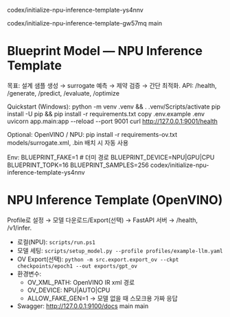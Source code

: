 codex/initialize-npu-inference-template-ys4nnv

codex/initialize-npu-inference-template-gw57mq
main
# Blueprint Model — NPU Inference Template

목표: 설계 샘플 생성 → surrogate 예측 → 제약 검증 → 간단 최적화.
API: /health, /generate, /predict, /evaluate, /optimize

Quickstart (Windows):
  python -m venv .venv && . .venv/Scripts/activate
  pip install -U pip && pip install -r requirements.txt
  copy .env.example .env
  uvicorn app.main:app --reload --port 9001
  curl http://127.0.0.1:9001/health

Optional: OpenVINO / NPU:
  pip install -r requirements-ov.txt
  models/surrogate.xml, .bin 배치 시 자동 사용

Env:
  BLUEPRINT_FAKE=1        # 더미 경로
  BLUEPRINT_DEVICE=NPU|GPU|CPU
  BLUEPRINT_TOPK=16
  BLUEPRINT_SAMPLES=256
codex/initialize-npu-inference-template-ys4nnv


# NPU Inference Template (OpenVINO)
Profile로 설정 → 모델 다운로드/Export(선택) → FastAPI 서버 → /health, /v1/infer.
- 로컬(NPU): `scripts/run.ps1`
- 모델 세팅: `scripts/setup_model.py --profile profiles/example-llm.yaml`
- OV Export(선택): `python -m src.export.export_ov --ckpt checkpoints/epoch1 --out exports/gpt_ov`
- 환경변수:
  - OV_XML_PATH: OpenVINO IR xml 경로
  - OV_DEVICE: NPU|AUTO|CPU
  - ALLOW_FAKE_GEN=1 → 모델 없을 때 스모크용 가짜 응답
- Swagger: http://127.0.0.1:9100/docs
main
main
